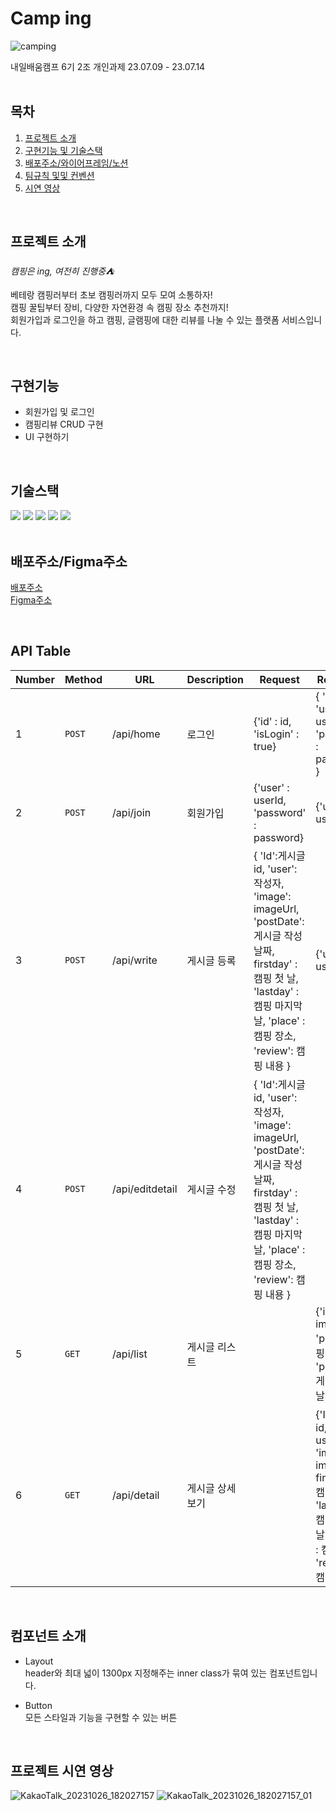# Camp ing
![camping](https://github.com/kimseulgi-creator/camp-ing/assets/78592995/a0aa4a4d-2bc4-4b36-9b1a-4b5225d9db8b)

내일배움캠프 6기 2조 개인과제 23.07.09 - 23.07.14<br>
<br>

## 목차

1. [프로젝트 소개](#프로젝트-소개)
2. [구현기능 및 기술스택](#구현기능)
3. [배포주소/와이어프레임/노션](#배포주소/와이어프레임/노션)
5. [팀규칙 및및 컨벤션](#팀규칙)
6. [시연 영상](#시연-영상)
<br>

## 프로젝트 소개
*캠핑은 ing, 여전히 진행중⛺*

베테랑 캠핑러부터 초보 캠핑러까지 모두 모여 소통하자!<br>
캠핑 꿀팁부터 장비, 다양한 자연환경 속 캠핑 장소 추천까지!<br>
회원가입과 로그인을 하고 캠핑, 글램핑에 대한 리뷰를 나눌 수 있는 플랫폼 서비스입니다.


<br>

## 구현기능
- 회원가입 및 로그인
- 캠핑리뷰 CRUD 구현
- UI 구현하기

<br>

## 기술스택
<div>
	<img src="https://img.shields.io/badge/HTML5-E34F26?style=flat&logo=HTML5&logoColor=white" />
	<img src="https://img.shields.io/badge/React-61DAFB?style=flat&logo=React&logoColor=white"/>
	<img src="https://img.shields.io/badge/redux-764ABC?style=flat&logo=redux&logoColor=white"/>
	<img src="https://img.shields.io/badge/Styledcomponents-DB7093?style=flat&logo=Styledcomponents&logoColor=white" />
	<img src="https://img.shields.io/badge/Firebase-FFCA28?style=flat&logo=Firebase&logoColor=white" />
</div>

<br>

## 배포주소/Figma주소
[배포주소](https://camp-ht2f1k02u-kimseulgi-creator.vercel.app/?vercelToolbarCode=uatKulZ3FkAPLzw)<br />
[Figma주소](https://www.figma.com/file/g0yz68oNgKkzungmZA7bGk/camp_ing?type=design&node-id=0%3A1&mode=design&t=piCdf21RQlamg7ds-1)

<br>

## API Table

| Number | Method | URL                                   | Description     | Request                                                      | Response                                                     |
| ------ | ------ | ------------------------------------- | --------------- | ------------------------------------------------------------ | ------------------------------------------------------------ |
| 1      | `POST` | /api/home                             | 로그인          | {'id' : id, 'isLogin' : true}                                       | { 'id' : id, 'user' : userId, 'pasword' : password  }                                                      |
| 2      | `POST` | /api/join                          | 회원가입        | {'user' : userId, 'password' : password}                            | {'user' : userId}                                                            |
| 3      | `POST` | /api/write                          | 게시글 등록       | { 'Id':게시글id, 'user': 작성자, 'image': imageUrl, 'postDate':게시글 작성날짜, firstday' : 캠핑 첫 날, 'lastday' : 캠핑 마지막 날, 'place' : 캠핑 장소, 'review': 캠핑 내용 }                  |  {'user' : userId}                                                             |
| 4      | `POST` | /api/editdetail                             | 게시글 수정          | { 'Id':게시글id, 'user': 작성자, 'image': imageUrl, 'postDate':게시글 작성날짜, firstday' : 캠핑 첫 날, 'lastday' : 캠핑 마지막 날, 'place' : 캠핑 장소, 'review': 캠핑 내용 }                                          |                                                              |
| 5      | `GET` | /api/list                         | 게시글 리스트   |                               |  {'image': imageUrl, 'place' : 캠핑 장소, 'postDate':게시글 작성날짜 }                                                            |
| 6      | `GET` | /api/detail                          | 게시글 상세보기     |  |  {'Id':게시글id, 'user' : userId, 'image': imageUrl, firstday' : 캠핑 첫 날, 'lastday' : 캠핑 마지막 날, 'place' : 캠핑 장소, 'review': 캠핑 내용 }                                                           |
<br>

## 컴포넌트 소개
- Layout<br>
  header와 최대 넓이 1300px 지정해주는 inner class가 묶여 있는 컴포넌트입니다.
  
- Button<br>
모든 스타일과 기능을 구현할 수 있는 버튼

<br>

## 프로젝트 시연 영상<br>
![KakaoTalk_20231026_182027157](https://github.com/kimseulgi-creator/camp-ing/assets/78592995/fb7b150c-11fc-4fa5-babc-2fd198e9d05a)
![KakaoTalk_20231026_182027157_01](https://github.com/kimseulgi-creator/camp-ing/assets/78592995/77cfb794-d3f9-4028-9d3a-90fc1090bce5)

<br>
